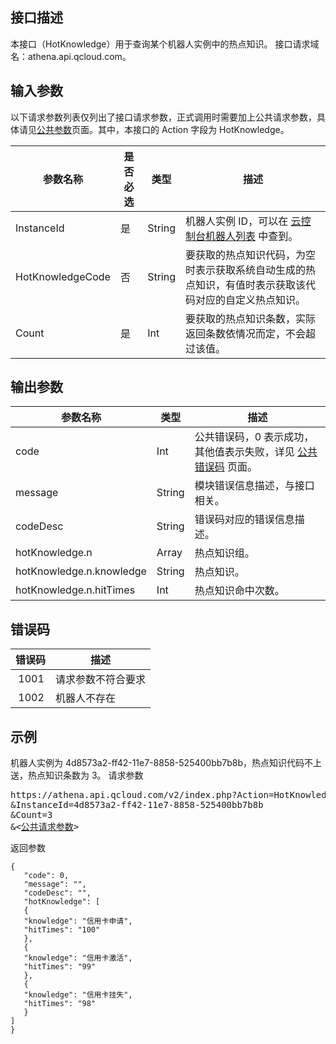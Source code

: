 ## 接口描述
本接口（HotKnowledge）用于查询某个机器人实例中的热点知识。
接口请求域名：athena.api.qcloud.com。

## 输入参数
以下请求参数列表仅列出了接口请求参数，正式调用时需要加上公共请求参数，具体请见[公共参数](/document/product/671/14384)页面。其中，本接口的 Action 字段为 HotKnowledge。

|参数名称 | 是否必选 | 类型 | 描述 |
|---------|---------|---------|---------|
|InstanceId | 是 | String | 机器人实例 ID，可以在 [云控制台机器人列表](http://console.tce.fsphere.cn/athena) 中查到。|
|HotKnowledgeCode | 否 | String | 要获取的热点知识代码，为空时表示获取系统自动生成的热点知识，有值时表示获取该代码对应的自定义热点知识。|
|Count | 是 | Int | 要获取的热点知识条数，实际返回条数依情况而定，不会超过该值。|

## 输出参数

| 参数名称 | 类型 | 描述 |
|---------|---------|---------|
| code | Int | 公共错误码，0 表示成功，其他值表示失败，详见 [公共错误码](/document/product/671/14390) 页面。|
| message | String | 模块错误信息描述，与接口相关。|
| codeDesc | String | 错误码对应的错误信息描述。|
| hotKnowledge.n | Array | 热点知识组。|
| hotKnowledge.n.knowledge | String | 热点知识。|
| hotKnowledge.n.hitTimes | Int | 热点知识命中次数。|

## 错误码

| 错误码 | 描述 |
|---------|---------|
| 1001 | 请求参数不符合要求 |
| 1002 | 机器人不存在 |

## 示例
机器人实例为 4d8573a2-ff42-11e7-8858-525400bb7b8b，热点知识代码不上送，热点知识条数为 3。
请求参数
<pre>
https://athena.api.qcloud.com/v2/index.php?Action=HotKnowledge
&InstanceId=4d8573a2-ff42-11e7-8858-525400bb7b8b
&Count=3
&<<a href=http://tce.fsphere.cn/document/product/671/14384>公共请求参数</a>>
</pre>
返回参数
```
{
   "code": 0,
   "message": "",
   "codeDesc": "",
   "hotKnowledge": [
   {
   "knowledge": "信用卡申请",
   "hitTimes": "100"
   },
   {
   "knowledge": "信用卡激活",
   "hitTimes": "99"
   },
   {
   "knowledge": "信用卡挂失",
   "hitTimes": "98"
   }
]
}
```
